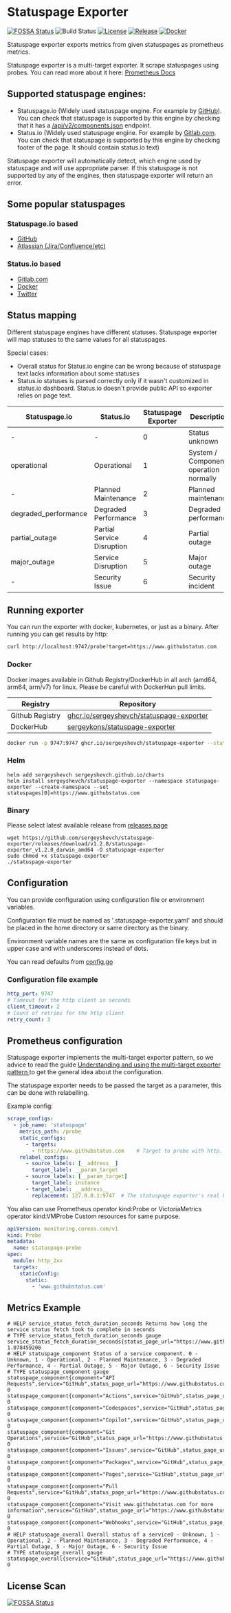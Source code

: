 # Statuspage Exporter

[![FOSSA Status](https://app.fossa.com/api/projects/git%2Bgithub.com%2Fsergeyshevch%2Fstatuspage-exporter.svg?type=shield)](https://app.fossa.com/projects/git%2Bgithub.com%2Fsergeyshevch%2Fstatuspage-exporter?ref=badge_shield)
![Build Status](https://github.com/sergeyshevch/statuspage-exporter/workflows/CI/badge.svg)
[![License](https://img.shields.io/github/license/sergeyshevch/statuspage-exporter)](/LICENSE)
[![Release](https://img.shields.io/github/release/sergeyshevch/statuspage-exporter.svg)](https://github.com/sergeyshevch/statuspage-exporter/releases/latest)
[![Docker](https://img.shields.io/docker/pulls/sergeykons/statuspage-exporter)](https://hub.docker.com/r/sergeykons/statuspage-exporter)

Statuspage exporter exports metrics from given statuspages as prometheus metrics.

Statuspage exporter is a multi-target exporter. It scrape statuspages using probes. You can read more about it
here: [Prometheus Docs](https://prometheus.io/docs/guides/multi-target-exporter/#understanding-and-using-the-multi-target-exporter-pattern)

## Supported statuspage engines:

- Statuspage.io (Widely used statuspage engine. For example by [GitHub](https://www.githubstatus.com)). You can check
  that statuspage is supported by this engine by checking that it has
  a [/api/v2/components.json](https://www.githubstatus.com/api/v2/components.json) endpoint.
- Status.io (Widely used statuspage engine. For example by [Gitlab.com](https://status.gitlab.com). You can check that
  statuspage is supported by this engine by checking footer of the page. It should contain status.io text)

Statuspage exporter will automatically detect, which engine used by statuspage and will use appropriate parser.
If this statuspage is not supported by any of the engines, then statuspage exporter will return an error.

## Some popular statuspages

### Statuspage.io based

- [GitHub](https://www.githubstatus.com)
- [Atlassian (Jira/Confluence/etc)](https://status.atlassian.com/)

### Status.io based

- [Gitlab.com](https://status.gitlab.com/)
- [Docker](https://status.docker.com/)
- [Twitter](https://status.twitterstat.us/)

## Status mapping

Different statuspage engines have different statuses. Statuspage exporter will map statuses to the same values for all
statuspages.

Special cases:
- Overall status for Status.io engine can be wrong because of statuspage text lacks information about some statuses
- Status.io statuses is parsed correctly only if it wasn't customized in status.io dashboard. Status.io doesn't provide public API so exporter relies on page text.

| Statuspage.io        | Status.io                  | Statuspage Exporter | Description                           |
|----------------------|----------------------------|---------------------|---------------------------------------|
| -                    | -                          | 0                   | Status unknown                        |
| operational          | Operational                | 1                   | System / Component operation normally |
| -                    | Planned Maintenance        | 2                   | Planned maintenance                   |
| degraded_performance | Degraded Performance       | 3                   | Degraded performance                  |
| partial_outage       | Partial Service Disruption | 4                   | Partial outage                        |
| major_outage         | Service Disruption         | 5                   | Major outage                          |
| -                    | Security Issue             | 6                   | Security incident                     |

## Running exporter

You can run the exporter with docker, kubernetes, or just as a binary. After running you can get results by http:

```bash
curl http://localhost:9747/probe?target=https://www.githubstatus.com
```

### Docker

Docker images available in Github Registry/DockerHub in all arch (amd64, arm64, arm/v7) for linux. Please be careful
with DockerHun pull limits.

| Registry        | Repository                                                                                                                         |
|-----------------|------------------------------------------------------------------------------------------------------------------------------------|
| Github Registry | [ghcr.io/sergeyshevch/statuspage-exporter](https://github.com/sergeyshevch/statuspage-exporter/pkgs/container/statuspage-exporter) |
| DockerHub       | [sergeykons/statuspage-exporter](https://hub.docker.com/r/sergeykons/statuspage-exporter)                                          |

```bash
docker run -p 9747:9747 ghcr.io/sergeyshevch/statuspage-exporter --statuspages=https://www.githubstatus.com, https://https://jira-software.status.atlassian.com
```

### Helm

```shell
helm add sergeyshevch sergeyshevch.github.io/charts
helm install sergeyshevch/statuspage-exporter --namespace statuspage-exporter --create-namespace --set statuspages[0]=https://www.githubstatus.com
```

### Binary

Please select latest available release
from [releases page](https://github.com/sergeyshevch/statuspage-exporter/releases)

```
wget https://github.com/sergeyshevch/statuspage-exporter/releases/download/v1.2.0/statuspage-exporter_v1.2.0_darwin_amd64 -O statuspage-exporter
sudo chmod +x statuspage-exporter
./statuspage-exporter
```

## Configuration

You can provide configuration using configuration file or environment variables.

Configuration file must be named as '.statuspage-exporter.yaml' and should be placed in the home directory or same
directory as the binary.

Environment variable names are the same as configuration file keys but in upper case and with underscores instead of
dots.

You can read defaults from [config.go](/pkg/config/config.go)

### Configuration file example

```yaml
http_port: 9747
# Timeout for the http client in seconds
client_timeout: 2
# Count of retries for the http client
retry_count: 3
```

## Prometheus configuration

Statuspage exporter implements the multi-target exporter pattern, so we advice
to read the guide [Understanding and using the multi-target exporter pattern
](https://prometheus.io/docs/guides/multi-target-exporter/) to get the general
idea about the configuration.

The statuspage exporter needs to be passed the target as a parameter, this can be
done with relabelling.

Example config:
```yml
scrape_configs:
  - job_name: 'statuspage'
    metrics_path: /probe
    static_configs:
      - targets:
        - https://www.githubstatus.com    # Target to probe with http.
    relabel_configs:
      - source_labels: [__address__]
        target_label: __param_target
      - source_labels: [__param_target]
        target_label: instance
      - target_label: __address__
        replacement: 127.0.0.1:9747  # The statuspage exporter's real hostname:port.
```

You also can use Prometheus operator kind:Probe or VictoriaMetrics operator kind:VMProbe Custom resources for same purpose.

```yaml
apiVersion: monitoring.coreos.com/v1
kind: Probe
metadata:
  name: statuspage-probe
spec:
  module: http_2xx
  targets:
    staticConfig:
      static:
        - 'www.githubstatus.com'
```

## Metrics Example

```
# HELP service_status_fetch_duration_seconds Returns how long the service status fetch took to complete in seconds
# TYPE service_status_fetch_duration_seconds gauge
service_status_fetch_duration_seconds{status_page_url="https://www.githubstatus.com"} 1.078459208
# HELP statuspage_component Status of a service component. 0 - Unknown, 1 - Operational, 2 - Planned Maintenance, 3 - Degraded Performance, 4 - Partial Outage, 5 - Major Outage, 6 - Security Issue
# TYPE statuspage_component gauge
statuspage_component{component="API Requests",service="GitHub",status_page_url="https://www.githubstatus.com"} 0
statuspage_component{component="Actions",service="GitHub",status_page_url="https://www.githubstatus.com"} 0
statuspage_component{component="Codespaces",service="GitHub",status_page_url="https://www.githubstatus.com"} 0
statuspage_component{component="Copilot",service="GitHub",status_page_url="https://www.githubstatus.com"} 0
statuspage_component{component="Git Operations",service="GitHub",status_page_url="https://www.githubstatus.com"} 0
statuspage_component{component="Issues",service="GitHub",status_page_url="https://www.githubstatus.com"} 0
statuspage_component{component="Packages",service="GitHub",status_page_url="https://www.githubstatus.com"} 0
statuspage_component{component="Pages",service="GitHub",status_page_url="https://www.githubstatus.com"} 0
statuspage_component{component="Pull Requests",service="GitHub",status_page_url="https://www.githubstatus.com"} 0
statuspage_component{component="Visit www.githubstatus.com for more information",service="GitHub",status_page_url="https://www.githubstatus.com"} 0
statuspage_component{component="Webhooks",service="GitHub",status_page_url="https://www.githubstatus.com"} 0
# HELP statuspage_overall Overall status of a service0 - Unknown, 1 - Operational, 2 - Planned Maintenance, 3 - Degraded Performance, 4 - Partial Outage, 5 - Major Outage, 6 - Security Issue
# TYPE statuspage_overall gauge
statuspage_overall{service="GitHub",status_page_url="https://www.githubstatus.com"} 0
```

## License Scan

[![FOSSA Status](https://app.fossa.com/api/projects/git%2Bgithub.com%2Fsergeyshevch%2Fstatuspage-exporter.svg?type=large)](https://app.fossa.com/projects/git%2Bgithub.com%2Fsergeyshevch%2Fstatuspage-exporter?ref=badge_large)



